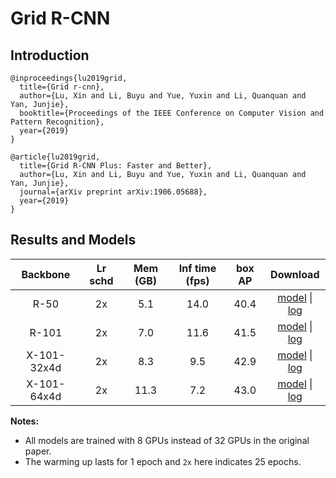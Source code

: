 # Grid R-CNN

## Introduction

```
@inproceedings{lu2019grid,
  title={Grid r-cnn},
  author={Lu, Xin and Li, Buyu and Yue, Yuxin and Li, Quanquan and Yan, Junjie},
  booktitle={Proceedings of the IEEE Conference on Computer Vision and Pattern Recognition},
  year={2019}
}

@article{lu2019grid,
  title={Grid R-CNN Plus: Faster and Better},
  author={Lu, Xin and Li, Buyu and Yue, Yuxin and Li, Quanquan and Yan, Junjie},
  journal={arXiv preprint arXiv:1906.05688},
  year={2019}
}
```

## Results and Models

| Backbone    | Lr schd | Mem (GB) | Inf time (fps) | box AP | Download |
|:-----------:|:-------:|:--------:|:--------------:|:------:|:--------:|
| R-50        | 2x      | 5.1      | 14.0           | 40.4   | [model](https://open-mmlab.s3.ap-northeast-2.amazonaws.com/mmdetection/v2.0/grid_rcnn/grid_rcnn_r50_fpn_gn-head_2x_coco.py/grid_rcnn_r50_fpn_gn-head_2x_coco.py_20200130-6cca8223.pth) &#124; [log](https://open-mmlab.s3.ap-northeast-2.amazonaws.com/mmdetection/v2.0/grid_rcnn/grid_rcnn_r50_fpn_gn-head_2x_coco.py/grid_rcnn_r50_fpn_gn-head_2x_coco.py_20200130_221140.log.json) |
| R-101       | 2x      | 7.0      | 11.6           | 41.5   | [model](https://open-mmlab.s3.ap-northeast-2.amazonaws.com/mmdetection/v2.0/grid_rcnn/grid_rcnn_r101_fpn_gn-head_2x_coco.py/grid_rcnn_r101_fpn_gn-head_2x_coco.py_20200309-d6eca030.pth) &#124; [log](https://open-mmlab.s3.ap-northeast-2.amazonaws.com/mmdetection/v2.0/grid_rcnn/grid_rcnn_r101_fpn_gn-head_2x_coco.py/grid_rcnn_r101_fpn_gn-head_2x_coco.py_20200309_164224.log.json) |
| X-101-32x4d | 2x      | 8.3      | 9.5            | 42.9   | [model](https://open-mmlab.s3.ap-northeast-2.amazonaws.com/mmdetection/v2.0/grid_rcnn/grid_rcnn_x101_32x4d_fpn_gn-head_2x_coco.py/grid_rcnn_x101_32x4d_fpn_gn-head_2x_coco.py_20200130-d8f0e3ff.pth) &#124; [log](https://open-mmlab.s3.ap-northeast-2.amazonaws.com/mmdetection/v2.0/grid_rcnn/grid_rcnn_x101_32x4d_fpn_gn-head_2x_coco.py/grid_rcnn_x101_32x4d_fpn_gn-head_2x_coco.py_20200130_215413.log.json) |
| X-101-64x4d | 2x      | 11.3     | 7.2            | 43.0   | [model](https://open-mmlab.s3.ap-northeast-2.amazonaws.com/mmdetection/v2.0/grid_rcnn/grid_rcnn_x101_64x4d_fpn_gn-head_2x_coco.py/grid_rcnn_x101_64x4d_fpn_gn-head_2x_coco.py_20200204-ec76a754.pth) &#124; [log](https://open-mmlab.s3.ap-northeast-2.amazonaws.com/mmdetection/v2.0/grid_rcnn/grid_rcnn_x101_64x4d_fpn_gn-head_2x_coco.py/grid_rcnn_x101_64x4d_fpn_gn-head_2x_coco.py_20200204_080641.log.json) |

**Notes:**
- All models are trained with 8 GPUs instead of 32 GPUs in the original paper.
- The warming up lasts for 1 epoch and `2x` here indicates 25 epochs.
